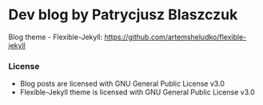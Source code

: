 # Dev blog by Patrycjusz Blaszczuk

Blog theme - Flexible-Jekyll: https://github.com/artemsheludko/flexible-jekyll

### License

- Blog posts are licensed with GNU General Public License v3.0
- Flexible-Jekyll theme is licensed with GNU General Public License v3.0